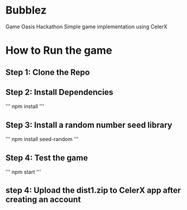 # Bubblez
Game Oasis Hackathon Simple game implementation using CelerX
# How to Run the game
## Step 1: Clone the Repo
## Step 2: Install Dependencies 
  ''' 
  npm install 
  '''
## Step 3: Install a random number seed library
  ''' 
  npm install seed-random
  '''
## Step 4: Test the game
  '''
  npm start
  '''
## step 4: Upload the dist1.zip to CelerX app after creating an account
